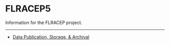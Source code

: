 # FLRACEP5
Information for the FLRACEP project.

------------------------------------

* [Data Publication, Storage, & Archival](https://github.com/USF-IMARS/FLRACEP5/blob/main/data-information.md) 
